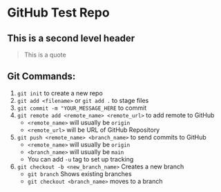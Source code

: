 # GitHub Test Repo
## This is a second level header

> This is a quote

## Git Commands:
1. `git init` to create a new repo
2. `git add <filename>` or `git add .` to stage files
3. `git commit -m "YOUR_MESSAGE_HERE` to commit
4. `git remote add <remote_name> <remote_url>` to add remote to GitHub
    - `<remote_name>` will usually be `origin`
    - `<remote_url>` will be URL of GitHub Repository
5. `git push <remote_name> <branch_name>` to send commits to GitHub
    - `<remote_name>` will usually be `origin`
    - `<branch_name>` will usually be `main`
    - You can add `-u` tag to set up tracking
6. `git checkout -b <new_branch_name>` Creates a new branch
    - `git branch` Shows existing branches
    - `git checkout <branch_name>` moves to a branch


